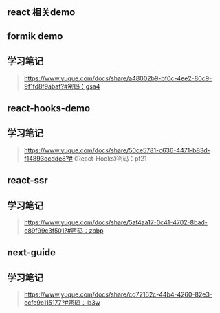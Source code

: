 ## react 相关demo

## formik demo
## 学习笔记
> https://www.yuque.com/docs/share/a48002b9-bf0c-4ee2-80c9-9f1fd8f9abaf?#密码：gsa4

## react-hooks-demo
## 学习笔记
> https://www.yuque.com/docs/share/50ce5781-c636-4471-b83d-f14893dcdde8?# 《React-Hooks》密码：pt21

## react-ssr
## 学习笔记
> https://www.yuque.com/docs/share/5af4aa17-0c41-4702-8bad-e89f99c3f501?#密码：zbbp

## next-guide
## 学习笔记
> https://www.yuque.com/docs/share/cd72162c-44b4-4260-82e3-ccfe9c115177?#密码：lb3w